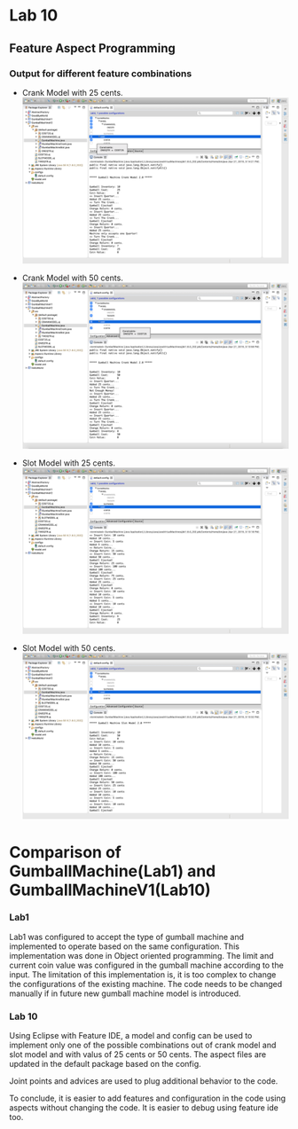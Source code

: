 # Lab 10 

## Feature Aspect Programming

### Output for different feature combinations

* Crank Model with 25 cents.
![alt text](https://github.com/prachichouksey/cmpe202/blob/master/lab10/output/CrankModel-25Cents.png)

* Crank Model with 50 cents.
![alt text](https://github.com/prachichouksey/cmpe202/blob/master/lab10/output/CrankModel-50Cents.png)

* Slot Model with 25 cents.
![alt text](https://github.com/prachichouksey/cmpe202/blob/master/lab10/output/SlotModel-25Cents.png)

* Slot Model with 50 cents.
![alt text](https://github.com/prachichouksey/cmpe202/blob/master/lab10/output/SlotModel-50Cents.png)

# Comparison of GumballMachine(Lab1) and GumballMachineV1(Lab10)

### Lab1

Lab1 was configured to accept the type of gumball machine and implemented to operate based on the same configuration. 
This implementation was done in Object oriented programming.
The limit and current coin value was configured in the gumball machine according to the input. The limitation of this implementation is, it is too complex to change the configurations of the existing machine. The code needs to be changed manually if in future new gumball machine model is introduced.

### Lab 10

Using Eclipse with Feature IDE, a model and config can be used to implement only one of the possible combinations out of crank model and slot model and with valus of 25 cents or 50 cents.
The aspect files are updated in the default package based on the config.

Joint points and advices are used to plug additional behavior to the code.

To conclude, it is easier to add features and configuration in the code using aspects without changing the code.
It is easier to debug using feature ide too.
